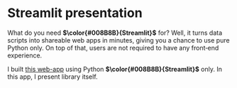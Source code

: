 # Streamlit presentation

What  do you need **$\color{#008B8B}{Streamlit}$** for? Well, it turns data scripts into shareable web apps in minutes, giving you a chance to use pure Python only. On top of that, users are not required to have any front‑end experience.
<br/>

I built [this web-app]() using Python **$\color{#008B8B}{Streamlit}$** only. In this app, I present library itself.
